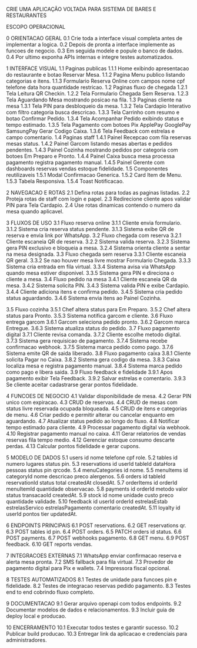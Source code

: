 CRIE UMA APLICAÇÃO VOLTADA PARA SISTEMA DE BARES E RESTAURANTES

ESCOPO OPERACIONAL 

0 ORIENTACAO GERAL
0.1 Crie toda a interface visual completa antes de implementar a logica.
0.2 Depois de pronta a interface implemente as funcoes de negocio.
0.3 Em seguida modele e popule o banco de dados.
0.4 Por ultimo exponha APIs internas e integre testes automatizados.

1 INTERFACE VISUAL
1.1 Paginas publicas
1.1.1 Home exibindo apresentacao do restaurante e botao Reservar Mesa.
1.1.2 Pagina Menu publico listando categorias e itens.
1.1.3 Formulario Reserva Online com campos nome cpf telefone data hora quantidade restricao.
1.2 Paginas fluxo de chegada
1.2.1 Tela Leitura QR Checkin.
1.2.2 Tela Formulario Chegada Sem Reserva.
1.2.3 Tela Aguardando Mesa mostrando posicao na fila.
1.3 Paginas cliente na mesa
1.3.1 Tela PIN para desbloqueio da mesa.
1.3.2 Tela Cardapio Interativo com filtro categoria busca descricao.
1.3.3 Tela Carrinho com resumo e botao Confirmar Pedido.
1.3.4 Tela Acompanhar Pedido exibindo status e tempo estimado.
1.3.5 Tela Pagamento com botoes Pix ApplePay GooglePay SamsungPay Gerar Codigo Caixa.
1.3.6 Tela Feedback com estrelas e campo comentario.
1.4 Paginas staff
1.4.1 Painel Recepcao com fila reservas mesas status.
1.4.2 Painel Garcom listando mesas abertas e pedidos pendentes.
1.4.3 Painel Cozinha mostrando pedidos por categoria com botoes Em Preparo e Pronto.
1.4.4 Painel Caixa busca mesa processa pagamento registra pagamento manual.
1.4.5 Painel Gerente com dashboards reservas vendas estoque fidelidade.
1.5 Componentes reutilizaveis
1.5.1 Modal Confirmacao Generica.
1.5.2 Card Item de Menu.
1.5.3 Tabela Responsiva.
1.5.4 Toast Notificacao.

2 NAVEGACAO E ROTAS
2.1 Defina rotas para todas as paginas listadas.
2.2 Proteja rotas de staff com login e papel.
2.3 Redirecione cliente apos validar PIN para Tela Cardapio.
2.4 Use rotas dinamicas contendo o numero da mesa quando aplicavel.

3 FLUXOS DE USO
3.1 Fluxo reserva online
3.1.1 Cliente envia formulario.
3.1.2 Sistema cria reserva status pendente.
3.1.3 Sistema exibe QR de reserva e envia link por WhatsApp.
3.2 Fluxo chegada com reserva
3.2.1 Cliente escaneia QR de reserva.
3.2.2 Sistema valida reserva.
3.2.3 Sistema gera PIN exclusivo e bloqueia a mesa.
3.2.4 Sistema orienta cliente a sentar na mesa designada.
3.3 Fluxo chegada sem reserva
3.3.1 Cliente escaneia QR geral.
3.3.2 Se nao houver mesa livre mostrar Formulario Chegada.
3.3.3 Sistema cria entrada em fila virtual.
3.3.4 Sistema avisa via WhatsApp quando mesa estiver disponivel.
3.3.5 Sistema gera PIN e direciona o cliente a mesa.
3.4 Fluxo pedido na mesa
3.4.1 Cliente escaneia QR da mesa.
3.4.2 Sistema solicita PIN.
3.4.3 Sistema valida PIN e exibe Cardapio.
3.4.4 Cliente adiciona itens e confirma pedido.
3.4.5 Sistema cria pedido status aguardando.
3.4.6 Sistema envia itens ao Painel Cozinha.

3.5 Fluxo cozinha
3.5.1 Chef altera status para Em Preparo.
3.5.2 Chef altera status para Pronto.
3.5.3 Sistema notifica garcom e cliente.
3.6 Fluxo entrega garcom
3.6.1 Garcom seleciona pedido pronto.
3.6.2 Garcom marca Entregue.
3.6.3 Sistema atualiza status do pedido.
3.7 Fluxo pagamento digital
3.7.1 Cliente revisa comanda.
3.7.2 Cliente escolhe metodo digital.
3.7.3 Sistema gera requisicao de pagamento.
3.7.4 Sistema recebe confirmacao webhook.
3.7.5 Sistema marca pedido como pago.
3.7.6 Sistema emite QR de saida liberado.
3.8 Fluxo pagamento caixa
3.8.1 Cliente solicita Pagar no Caixa.
3.8.2 Sistema gera codigo da mesa.
3.8.3 Caixa localiza mesa e registra pagamento manual.
3.8.4 Sistema marca pedido como pago e libera saida.
3.9 Fluxo feedback e fidelidade
3.9.1 Apos pagamento exibir Tela Feedback.
3.9.2 Salvar estrelas e comentario.
3.9.3 Se cliente aceitar cadastrarse gerar pontos fidelidade.

4 FUNCOES DE NEGOCIO
4.1 Validar disponibilidade de mesa.
4.2 Gerar PIN unico com expiracao.
4.3 CRUD de reservas.
4.4 CRUD de mesas com status livre reservada ocupada bloqueada.
4.5 CRUD de itens e categorias de menu.
4.6 Criar pedido e permitir alterar ou cancelar enquanto em aguardando.
4.7 Atualizar status pedido ao longo do fluxo.
4.8 Notificar tempo estimado para cliente.
4.9 Processar pagamento digital via webhook.
4.10 Registrar pagamento manual no caixa.
4.11 Gerar relatorios de vendas reservas fila tempo medio.
4.12 Gerenciar estoque consumo descarte perdas.
4.13 Calcular pontos fidelidade e gerar cupons.

5 MODELO DE DADOS
5.1 users id nome telefone cpf role.
5.2 tables id numero lugares status pin.
5.3 reservations id userId tableId dataHora pessoas status pin qrcode.
5.4 menuCategories id nome.
5.5 menuItems id categoryId nome descricao preco alergenos.
5.6 orders id tableId reservationId status total createdAt closedAt.
5.7 orderItems id orderId menuItemId quantidade observacao.
5.8 payments id orderId metodo valor status transacaoId createdAt.
5.9 stock id nome unidade custo preco quantidade validade.
5.10 feedback id userId orderId estrelasEstab estrelasServico estrelasPagamento comentario createdAt.
5.11 loyalty id userId pontos tier updatedAt.

6 ENDPOINTS PRINCIPAIS
6.1 POST reservations.
6.2 GET reservations qr.
6.3 POST tables id pin.
6.4 POST orders.
6.5 PATCH orders id status.
6.6 POST payments.
6.7 POST webhooks pagamento.
6.8 GET menu.
6.9 POST feedback.
6.10 GET reports vendas.

7 INTEGRACOES EXTERNAS
7.1 WhatsApp enviar confirmacao reserva e alerta mesa pronta.
7.2 SMS fallback para fila virtual.
7.3 Provedor de pagamento digital para Pix e wallets.
7.4 Impressora fiscal opcional.

8 TESTES AUTOMATIZADOS
8.1 Testes de unidade para funcoes pin e fidelidade.
8.2 Testes de integracao reservas pedido pagamento.
8.3 Testes end to end cobrindo fluxo completo.

9 DOCUMENTACAO
9.1 Gerar arquivo openapi com todos endpoints.
9.2 Documentar modelos de dados e relacionamentos.
9.3 Incluir guia de deploy local e producao.

10 ENCERRAMENTO
10.1 Executar todos testes e garantir sucesso.
10.2 Publicar build producao.
10.3 Entregar link da aplicacao e credenciais para administradores.
